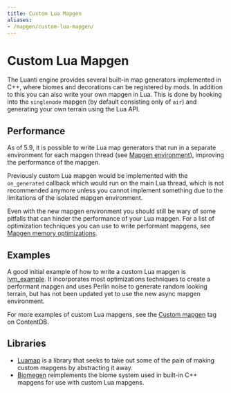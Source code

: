 ```yaml
---
title: Custom Lua Mapgen
aliases:
- /mapgen/custom-lua-mapgen/
---
```


# Custom Lua Mapgen
The Luanti engine provides several built-in map generators implemented in C++, where biomes and decorations can be registered by mods. In addition to this you can also write your own mapgen in Lua. This is done by hooking into the `singlenode` mapgen (by default consisting only of `air`) and generating your own terrain using the Lua API.

## Performance
As of 5.9, it is possible to write Lua map generators that run in a separate environment for each mapgen thread (see [Mapgen environment](https://api.luanti.org/core-namespace-reference/#mapgen-environment)), improving the performance of the mapgen.

Previously custom Lua mapgen would be implemented with the `on_generated` callback which would run on the main Lua thread, which is not recommended anymore unless you cannot implement something due to the limitations of the isolated mapgen environment.

Even with the new mapgen environment you should still be wary of some pitfalls that can hinder the performance of your Lua mapgen. For a list of optimization techniques you can use to write performant mapgens, see [Mapgen memory optimizations](/for-creators/memory-optimizations/).

## Examples
A good initial example of how to write a custom Lua mapgen is [lvm_example](https://content.luanti.org/packages/ROllerozxa/lvm_example/). It incorporates most optimizations techniques to create a performant mapgen and uses Perlin noise to generate random looking terrain, but has not been updated yet to use the new async mapgen environment.

For more examples of custom Lua mapgens, see the [Custom mapgen](https://content.luanti.org/packages/?type=mod&page=1&tag=custom_mapgen) tag on ContentDB.

## Libraries
- [Luamap](https://content.luanti.org/packages/MisterE/luamap/) is a library that seeks to take out some of the pain of making custom mapgens by abstracting it away.
- [Biomegen](https://content.luanti.org/packages/Gael%20de%20Sailly/biomegen/) reimplements the biome system used in built-in C++ mapgens for use with custom Lua mapgens.
